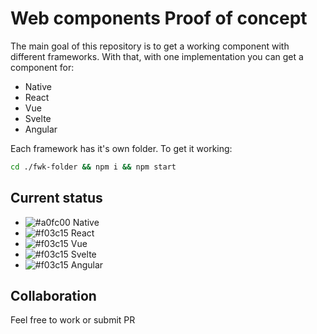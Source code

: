 # Web components Proof of concept

The main goal of this repository is to get a working component with different frameworks.
With that, with one implementation you can get a component for:

- Native
- React
- Vue
- Svelte
- Angular

Each framework has it's own folder. To get it working:

```bash
cd ./fwk-folder && npm i && npm start
```

## Current status

- ![#a0fc00](https://placehold.it/15/a0fc00/000000?text=+) Native
- ![#f03c15](https://placehold.it/15/f03c15/000000?text=+) React
- ![#f03c15](https://placehold.it/15/f03c15/000000?text=+) Vue
- ![#f03c15](https://placehold.it/15/f03c15/000000?text=+) Svelte
- ![#f03c15](https://placehold.it/15/f03c15/000000?text=+) Angular

## Collaboration

Feel free to work or submit PR
